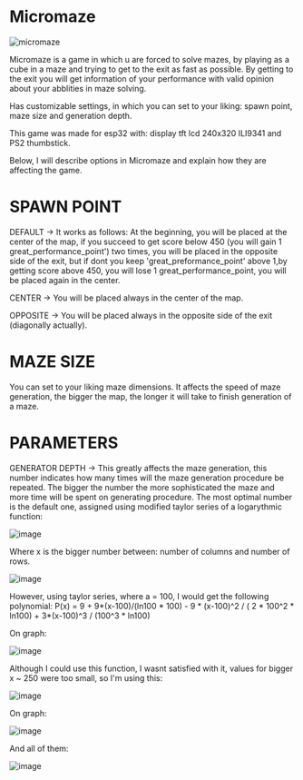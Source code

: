 # Micromaze

![micromaze](https://user-images.githubusercontent.com/105538405/189667758-9ec85738-0a25-4835-8db1-6b99c14963fe.png)


Micromaze is a game in which u are forced to solve mazes, by playing as a cube in a maze and trying to get to the exit as fast as possible.
By getting to the exit you will get information of your performance with valid opinion about your abblities in maze solving.

Has customizable settings, in which you can set to your liking: spawn point, maze size and generation depth.

This game was made for esp32 with: display tft lcd 240x320 ILI9341 and PS2 thumbstick.



Below, I will describe options in Micromaze and explain how they are affecting the game.




# SPAWN POINT


  DEFAULT -> It works as follows: At the beginning, you will be placed at the center of the map, if you succeed to get score below 450 (you will gain 1 
  great_performance_point') two times, you will be placed in the opposite side of the exit, but if dont you keep 'great_preformance_point' above 1,by getting score
  above 450, you will lose 1 great_performance_point, you will be placed again in the center.

  CENTER -> You will be placed always in the center of the map.

  OPPOSITE -> You will be placed always in the opposite side of the exit (diagonally actually).

# MAZE SIZE


  You can set to your liking maze dimensions. It affects the speed of maze generation, the bigger the map, the longer it will take to finish generation of a maze.
  

# PARAMETERS


  GENERATOR DEPTH -> This greatly affects the maze generation, this number indicates how many times will the maze generation procedure be repeated.
  The bigger the number the more sophisticated the maze and more time will be spent on generating procedure. The most optimal number is the default one, assigned using modified taylor series of a logarythmic function: 
  
  
  ![image](https://user-images.githubusercontent.com/105538405/190658950-d399c8dc-df59-4530-bccc-2e2e7b96efbb.png)
  
  
  Where x is the bigger number between: number of columns and number of rows.
  
  
  
  ![image](https://user-images.githubusercontent.com/105538405/190659111-94b4fb3e-7254-401b-92ee-514f6b58bcfd.png)


  However, using taylor series, where a = 100, I would get the following polynomial: 
  P(x) = 9 + 9*(x-100)/(ln100 * 100) - 9 * (x-100)^2 / ( 2 * 100^2 * ln100) + 3*(x-100)^3 / (100^3 * ln100) 
  
  On graph:
  
  
  ![image](https://user-images.githubusercontent.com/105538405/190664773-e8e02698-20de-472d-8840-d8c0dcfd3c01.png)
  
  
  
  
  Although I could use this function, I wasnt satisfied with it, values for bigger x ~ 250 were too small, so I'm using this:
  
  ![image](https://user-images.githubusercontent.com/105538405/190665627-63aee9c8-dac5-4451-81ef-0a903d6f1326.png)




  On graph:
  
  ![image](https://user-images.githubusercontent.com/105538405/190666137-8eae0c2e-4ffe-4b70-9834-b5e2a07bb681.png)


  And all of them:
  
  ![image](https://user-images.githubusercontent.com/105538405/190666261-1e0fdb5d-e24d-4744-83c3-ba0a7ded40b6.png)






